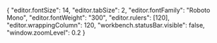 {
    "editor.fontSize": 14,
    "editor.tabSize": 2,
    "editor.fontFamily": "Roboto Mono",
    "editor.fontWeight": "300",
    "editor.rulers": [120],
    "editor.wrappingColumn": 120,
    "workbench.statusBar.visible": false,
    "window.zoomLevel": 0.2
}
